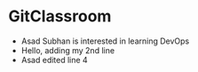 # GitClassroom
- Asad Subhan is interested in learning DevOps
- Hello, adding my 2nd line
- Asad edited line 4
